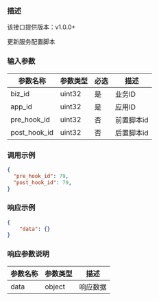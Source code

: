 ### 描述

该接口提供版本：v1.0.0+

更新服务配置脚本

### 输入参数

| 参数名称     | 参数类型 | 必选 | 描述       |
| ------------ | -------- | ---- | ---------- |
| biz_id       | uint32   | 是   | 业务ID     |
| app_id       | uint32   | 是   | 应用ID     |
| pre_hook_id  | uint32   | 否   | 前置脚本id |
| post_hook_id | uint32   | 否   | 后置脚本id |

### 调用示例

```json
{
  "pre_hook_id": 79,
  "post_hook_id": 79,
}
```

### 响应示例

```json
{
    "data": {}
}
```

### 响应参数说明

| 参数名称 | 参数类型 | 描述     |
| -------- | -------- | -------- |
| data     | object   | 响应数据 |
